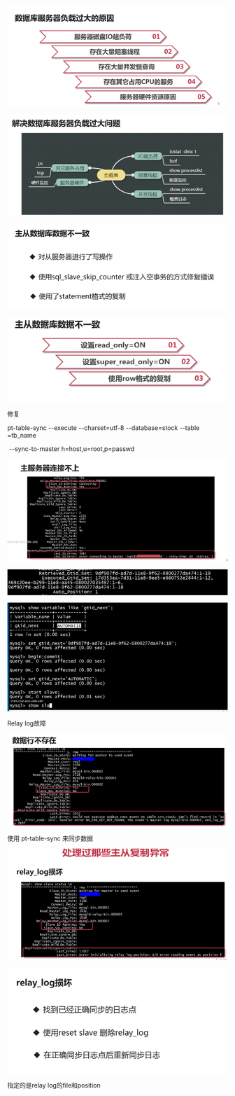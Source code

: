 ![1572492956336](assets\1572492956336.png)

![1572492972432](assets\1572492972432.png)



![1572493050829](assets\1572493050829.png)



![1572493101681](assets\1572493101681.png)

修复

pt-table-sync --execute --charset=utf-8 --database=stock --table =tb_name 

​	--sync-to-master h=host,u=root,p=passwd



![1572493312343](assets\1572493312343.png)





![1572493617481](assets\1572493617481.png)



![1572493630259](assets\1572493630259.png)





Relay log故障

![1572493694185](assets\1572493694185.png)



使用 pt-table-sync 来同步数据



![1572493738220](assets\1572493738220.png)

![1572493768081](assets\1572493768081.png)

指定的是relay log的file和position